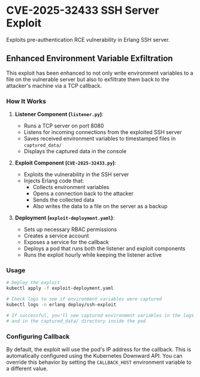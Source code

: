 # CVE-2025-32433 SSH Server Exploit

Exploits pre-authentication RCE vulnerability in Erlang SSH server.

## Enhanced Environment Variable Exfiltration

This exploit has been enhanced to not only write environment variables to a file on the vulnerable server but also to exfiltrate them back to the attacker's machine via a TCP callback.

### How It Works

1. **Listener Component (`listener.py`)**:
   - Runs a TCP server on port 8080
   - Listens for incoming connections from the exploited SSH server
   - Saves received environment variables to timestamped files in `captured_data/`
   - Displays the captured data in the console

2. **Exploit Component (`CVE-2025-32433.py`)**:
   - Exploits the vulnerability in the SSH server
   - Injects Erlang code that:
     - Collects environment variables
     - Opens a connection back to the attacker
     - Sends the collected data
     - Also writes the data to a file on the server as a backup

3. **Deployment (`exploit-deployment.yaml`)**:
   - Sets up necessary RBAC permissions
   - Creates a service account
   - Exposes a service for the callback
   - Deploys a pod that runs both the listener and exploit components
   - Runs the exploit hourly while keeping the listener active

### Usage

```bash
# Deploy the exploit
kubectl apply -f exploit-deployment.yaml

# Check logs to see if environment variables were captured
kubectl logs -n erlang deploy/ssh-exploit

# If successful, you'll see captured environment variables in the logs
# and in the captured_data/ directory inside the pod
```

### Configuring Callback

By default, the exploit will use the pod's IP address for the callback. This is automatically configured using the Kubernetes Downward API. You can override this behavior by setting the `CALLBACK_HOST` environment variable to a different value.